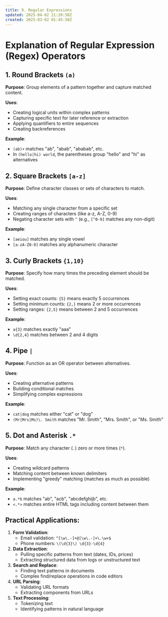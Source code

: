 ```yaml
---
title: 9. Regular Expressions
updated: 2025-04-02 21:20:58Z
created: 2025-03-02 01:45:50Z
---
```


# Explanation of Regular Expression (Regex) Operators

## 1\. Round Brackets `(a)`

**Purpose**: Group elements of a pattern together and capture matched content.

**Uses**:

- Creating logical units within complex patterns
- Capturing specific text for later reference or extraction
- Applying quantifiers to entire sequences
- Creating backreferences

**Example**:

- `(ab)+` matches "ab", "abab", "ababab", etc.
- In `(hello|hi) world`, the parentheses group "hello" and "hi" as alternatives

## 2\. Square Brackets `[a-z]`

**Purpose**: Define character classes or sets of characters to match.

**Uses**:

- Matching any single character from a specific set
- Creating ranges of characters (like a-z, A-Z, 0-9)
- Negating character sets with `^` (e.g., `[^0-9]` matches any non-digit)

**Example**:

- `[aeiou]` matches any single vowel
- `[a-zA-Z0-9]` matches any alphanumeric character

## 3\. Curly Brackets `{1,10}`

**Purpose**: Specify how many times the preceding element should be matched.

**Uses**:

- Setting exact counts: `{5}` means exactly 5 occurrences
- Setting minimum counts: `{2,}` means 2 or more occurrences
- Setting ranges: `{2,5}` means between 2 and 5 occurrences

**Example**:

- `a{3}` matches exactly "aaa"
- `\d{2,4}` matches between 2 and 4 digits

## 4\. Pipe `|`

**Purpose**: Function as an OR operator between alternatives.

**Uses**:

- Creating alternative patterns
- Building conditional matches
- Simplifying complex expressions

**Example**:

- `cat|dog` matches either "cat" or "dog"
- `(Mr|Mrs|Ms)\. Smith` matches "Mr. Smith", "Mrs. Smith", or "Ms. Smith"

## 5\. Dot and Asterisk `.*`

**Purpose**: Match any character (`.`) zero or more times (`*`).

**Uses**:

- Creating wildcard patterns
- Matching content between known delimiters
- Implementing "greedy" matching (matches as much as possible)

**Example**:

- `a.*b` matches "ab", "acb", "abcdefghijb", etc.
- `<.*>` matches entire HTML tags including content between them

## Practical Applications:

1.  **Form Validation**:
    - Email validation: `^[\w\.-]+@[\w\.-]+\.\w+$`
    - Phone numbers: `\(\d{3}\) \d{3}-\d{4}`
2.  **Data Extraction**:
    - Pulling specific patterns from text (dates, IDs, prices)
    - Extracting structured data from logs or unstructured text
3.  **Search and Replace**:
    - Finding text patterns in documents
    - Complex find/replace operations in code editors
4.  **URL Parsing**:
    - Validating URL formats
    - Extracting components from URLs
5.  **Text Processing**:
    - Tokenizing text
    - Identifying patterns in natural language